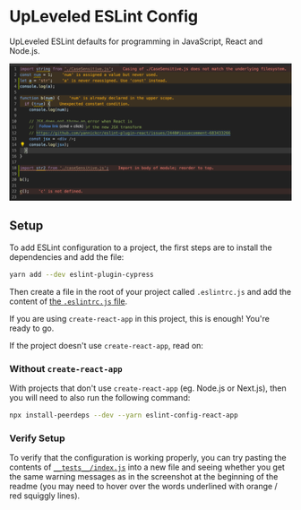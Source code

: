 # UpLeveled ESLint Config

UpLeveled ESLint defaults for programming in JavaScript, React and Node.js.

<img src="screenshot.png" alt="Screenshot of errors and warnings generated by this configuration" />

## Setup

To add ESLint configuration to a project, the first steps are to install the dependencies and add the file:

```sh
yarn add --dev eslint-plugin-cypress
```

Then create a file in the root of your project called `.eslintrc.js` and add the content of [the `.eslintrc.js` file](https://github.com/upleveled/upleveled-vscode-eslint-base-config/blob/main/.eslintrc.js).

If you are using `create-react-app` in this project, this is enough! You're ready to go.

If the project doesn't use `create-react-app`, read on:

### Without `create-react-app`

With projects that don't use `create-react-app` (eg. Node.js or Next.js), then you will need to also run the following command:

```sh
npx install-peerdeps --dev --yarn eslint-config-react-app
```

### Verify Setup

To verify that the configuration is working properly, you can try pasting the contents of [`__tests__/index.js`](./__tests__/index.js) into a new file and seeing whether you get the same warning messages as in the screenshot at the beginning of the readme (you may need to hover over the words underlined with orange / red squiggly lines).
